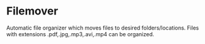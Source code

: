 # Filemover
Automatic file organizer which moves files to desired folders/locations. 
Files with extensions .pdf,.jpg,.mp3,.avi,.mp4 can be organized.
